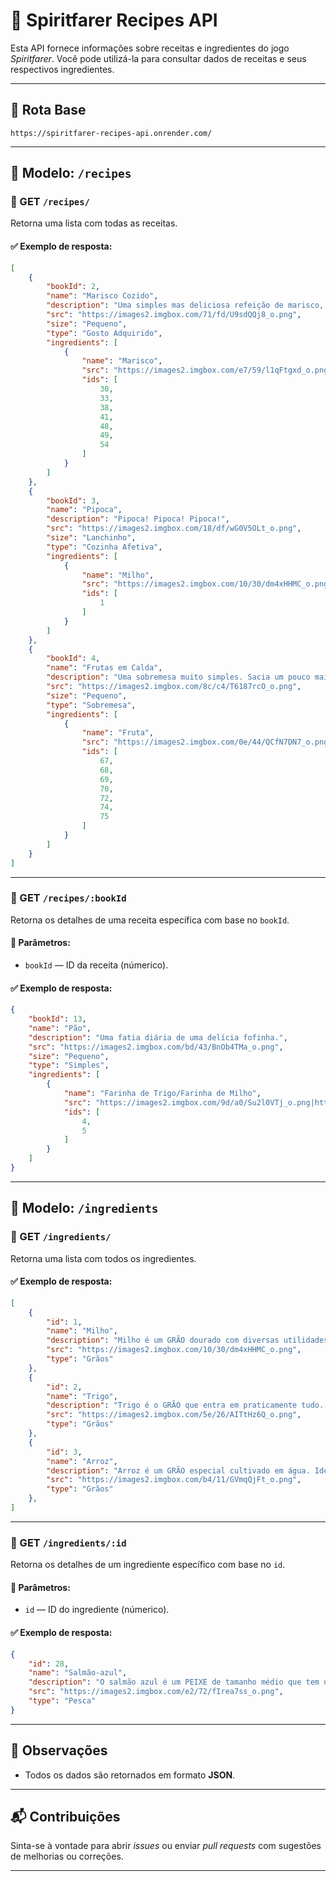 
# 📘 Spiritfarer Recipes API

Esta API fornece informações sobre receitas e ingredientes do jogo *Spiritfarer*. Você pode utilizá-la para consultar dados de receitas e seus respectivos ingredientes.

---

## 🔗 Rota Base

```
https://spiritfarer-recipes-api.onrender.com/
```

---

## 📙 Modelo: `/recipes`

### 🔹 GET `/recipes/`

Retorna uma lista com todas as receitas.

#### ✅ Exemplo de resposta:
```json
[
    {
        "bookId": 2,
        "name": "Marisco Cozido",
        "description": "Uma simples mas deliciosa refeição de marisco, para os mais requintados paladares.",
        "src": "https://images2.imgbox.com/71/fd/U9sdQQj8_o.png",
        "size": "Pequeno",
        "type": "Gosto Adquirido",
        "ingredients": [
            {
                "name": "Marisco",
                "src": "https://images2.imgbox.com/e7/59/l1qFtgxd_o.png",
                "ids": [
                    30,
                    33,
                    38,
                    41,
                    48,
                    49,
                    54
                ]
            }
        ]
    },
    {
        "bookId": 3,
        "name": "Pipoca",
        "description": "Pipoca! Pipoca! Pipoca!",
        "src": "https://images2.imgbox.com/18/df/wG0V5OLt_o.png",
        "size": "Lanchinho",
        "type": "Cozinha Afetiva",
        "ingredients": [
            {
                "name": "Milho",
                "src": "https://images2.imgbox.com/10/30/dm4xHHMC_o.png",
                "ids": [
                    1
                ]
            }
        ]
    },
    {
        "bookId": 4,
        "name": "Frutas em Calda",
        "description": "Uma sobremesa muito simples. Sacia um pouco mais do que as frutas cruas e é mais fácil de mastigar.",
        "src": "https://images2.imgbox.com/8c/c4/T6187rcO_o.png",
        "size": "Pequeno",
        "type": "Sobremesa",
        "ingredients": [
            {
                "name": "Fruta",
                "src": "https://images2.imgbox.com/0e/44/QCfN7DN7_o.png",
                "ids": [
                    67,
                    68,
                    69,
                    70,
                    72,
                    74,
                    75
                ]
            }
        ]
    }
]
```
---

### 🔹 GET `/recipes/:bookId`

Retorna os detalhes de uma receita específica com base no `bookId`.

#### 🔸 Parâmetros:
- `bookId` — ID da receita (númerico).

#### ✅ Exemplo de resposta:
```json
{
    "bookId": 13,
    "name": "Pão",
    "description": "Uma fatia diária de uma delícia fofinha.",
    "src": "https://images2.imgbox.com/bd/43/BnOb4TMa_o.png",
    "size": "Pequeno",
    "type": "Simples",
    "ingredients": [
        {
            "name": "Farinha de Trigo/Farinha de Milho",
            "src": "https://images2.imgbox.com/9d/a0/Su2l0VTj_o.png|https://images2.imgbox.com/da/f8/17hZq8EU_o.png",
            "ids": [
                4,
                5
            ]
        }
    ]
}
```

---

## 🧂 Modelo: `/ingredients`

### 🔹 GET `/ingredients/`

Retorna uma lista com todos os ingredientes.

#### ✅ Exemplo de resposta:
```json
[
    {
        "id": 1,
        "name": "Milho",
        "description": "Milho é um GRÃO dourado com diversas utilidades. Pode ser transformado em FARINHA DE MILHO em um MOINHO.",
        "src": "https://images2.imgbox.com/10/30/dm4xHHMC_o.png",
        "type": "Grãos"
    },
    {
        "id": 2,
        "name": "Trigo",
        "description": "Trigo é o GRÃO que entra em praticamente tudo. Pode ser transformado em FARINHA DE TRIGO em um MOINHO.",
        "src": "https://images2.imgbox.com/5e/26/AITtHz6Q_o.png",
        "type": "Grãos"
    },
    {
        "id": 3,
        "name": "Arroz",
        "description": "Arroz é um GRÃO especial cultivado em água. Ideal para pratos simples ou para fazer FARINHA DE ARROZ em um moinho.",
        "src": "https://images2.imgbox.com/b4/11/GVmqQjFt_o.png",
        "type": "Grãos"
    },
]
```

---

### 🔹 GET `/ingredients/:id`

Retorna os detalhes de um ingrediente específico com base no `id`.

#### 🔸 Parâmetros:
- `id` — ID do ingrediente (númerico).

#### ✅ Exemplo de resposta:
```json
{
    "id": 28,
    "name": "Salmão-azul",
    "description": "O salmão azul é um PEIXE de tamanho médio que tem um sabor melhor quando você pensa em outro tipo de PEIXE.",
    "src": "https://images2.imgbox.com/e2/72/fIrea7ss_o.png",
    "type": "Pesca"
}
```

---

## 📌 Observações

- Todos os dados são retornados em formato **JSON**.

---

## 📬 Contribuições

Sinta-se à vontade para abrir *issues* ou enviar *pull requests* com sugestões de melhorias ou correções.

---